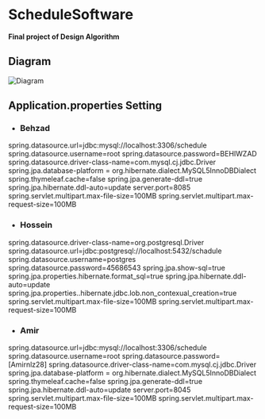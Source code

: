 # ScheduleSoftware
**Final project of Design Algorithm**

## Diagram
![Diagram](https://user-images.githubusercontent.com/64724370/124004931-bf9ac580-d9ed-11eb-8f8b-fcd69c37de0b.jpg)


## Application.properties Setting
- ### Behzad
spring.datasource.url=jdbc:mysql://localhost:3306/schedule
spring.datasource.username=root
spring.datasource.password=BEHIWZAD
spring.datasource.driver-class-name=com.mysql.cj.jdbc.Driver
spring.jpa.database-platform = org.hibernate.dialect.MySQL5InnoDBDialect
spring.thymeleaf.cache=false
spring.jpa.generate-ddl=true
spring.jpa.hibernate.ddl-auto=update
server.port=8085
spring.servlet.multipart.max-file-size=100MB
spring.servlet.multipart.max-request-size=100MB

- ### Hossein
spring.datasource.driver-class-name=org.postgresql.Driver
spring.datasource.url=jdbc:postgresql://localhost:5432/schadule
spring.datasource.username=postgres
spring.datasource.password=45686543
spring.jpa.show-sql=true
spring.jpa.properties.hibernate.format_sql=true
spring.jpa.hibernate.ddl-auto=update
spring.jpa.properties..hibernate.jdbc.lob.non_contexual_creation=true
spring.servlet.multipart.max-file-size=100MB
spring.servlet.multipart.max-request-size=100MB

- ### Amir
spring.datasource.url=jdbc:mysql://localhost:3306/schedule
spring.datasource.username=root
spring.datasource.password=[Amirnlz28]
spring.datasource.driver-class-name=com.mysql.cj.jdbc.Driver
spring.jpa.database-platform = org.hibernate.dialect.MySQL5InnoDBDialect
spring.thymeleaf.cache=false
spring.jpa.generate-ddl=true
spring.jpa.hibernate.ddl-auto=update
server.port=8045
spring.servlet.multipart.max-file-size=100MB
spring.servlet.multipart.max-request-size=100MB
